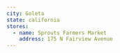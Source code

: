```yaml
---
city: Goleta
state: california
stores:
  - name: Sprouts Farmers Market
    address: 175 N Fairview Avenue
---
```

